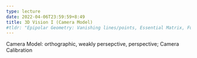 ```yaml
---
type: lecture
date: 2022-04-06T23:59:59+8:49
title: 3D Vision I (Camera Model) 
#tldr: "Epipolar Geometry: Vanishing lines/points, Essential Matrix, Fundamental Matrix; Stereo System"
---
```

Camera Model: orthographic, weakly persepctive, perspective; Camera Calibration